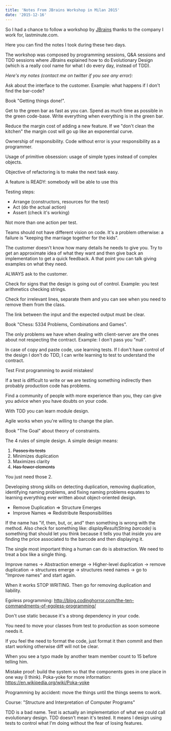 ```yaml
---
title: 'Notes From JBrains Workshop in Milan 2015'
date: '2015-12-16'
---
```

So I had a chance to follow a workshop by [JBrains](http://www.jbrains.ca)
thanks to the company I work for, lastminute.com.

Here you can find the notes I took during these two days.

The workshop was composed by programming sessions, Q&A sessions and TDD sessions
where JBrains explained how to do Evolutionary Design
(which is a really cool name for what I do every day, instead of TDD).

*Here's my notes (contact me on twitter if you see any error):*

Ask about the interface to the customer.
Example: what happens if I don't find the bar-code?

Book "Getting things done!".

Get to the green bar as fast as you can.
Spend as much time as possible in the
green code-base. Write everything when
everything is in the green bar.

Reduce the margin cost of adding a new feature.
If we "don't clean the kitchen" the margin cost
will go up like an exponential curve.

Ownership of responsibility. Code without error
is your responsibility as a programmer.

Usage of primitive obsession: usage of simple
types instead of complex objects.

Objective of refactoring is to make the next
task easy.

A feature is READY: somebody will be able to use this

Testing steps:

* Arrange (constructors, resources for the test)
* Act (do the actual action)
* Assert (check it's working)

Not more than one action per test.

Teams should not have different vision on code.
It's a problem otherwise: a failure is "keeping the marriage together for the kids".

The customer doesn't know how many details
he needs to give you. Try to get an approximate
idea of what they want and then give back an implementation
to get a quick feedback. A that point you can talk
giving examples on what they need.

ALWAYS ask to the customer.

Check for signs that the design is going out of control.
Example: you test arithmetics checking strings.

Check for irrelevant lines, separate them and you
can see when you need to remove them from the class.

The link between the input and the expected output
must be clear.

Book "Chess: 5334 Problems, Combinations and Games".

The only problems we have when dealing with client-server are
the ones about not respecting the contract.
Example: I don't pass you "null".

In case of copy and paste code, use learning tests.
If I don't have control of the design I don't do TDD,
I can write learning to test to understand the
contract.

Test First programming to avoid mistakes!

If a test is difficult to write or we are testing something indirectly
then probably production code has problems.

Find a community of people with more experience than you,
they can give you advice when you have doubts on your code.

With TDD you can learn module design.

Agile works when you're willing to change the plan.

Book "The Goal" about theory of constraints.

The 4 rules of simple design.
A simple design means:

1. <del>Passes its tests</del>
2. Minimizes duplication
3. Maximizes clarity
4. <del>Has fewer elements</del>

You just need those 2.

Developing strong skills on detecting duplication,
removing duplication, identifying naming problems,
and fixing naming problems equates to learning
everything ever written about object-oriented
design.

- Remove Duplication => Structure Emerges
- Improve Names => Redistribute Responsibilities

If the name has "if, then, but, or, and" then
something is wrong with the method. Also check for
something like: *displayResult(String barcode)* is something
that should let you think because it tells you that inside
you are finding the price associated to the barcode and
then displaying it.

The single most important thing a human can do is
abstraction. We need to treat a box like a single thing.

Improve names -> Abstraction emerge ->
Higher-level duplication -> remove duplication ->
structures emerge -> structures need names
-> go to "Improve names" and start again.

When it works STOP WRITING. Then go for removing
duplication and liability.

Egoless programming: <http://blog.codinghorror.com/the-ten-commandments-of-egoless-programming/>

Don't use static because it's a strong dependency
in your code.

You need to move your classes from test to
production as soon someone needs it.

If you feel the need to format the code, just
format it then commit and then start working
otherwise diff will not be clear.

When you see a typo made by another team
member count to 15 before telling him.

Mistake proof: build the system so that the
components goes in one place in one way (I think).
Poka-yoke for more information: <https://en.wikipedia.org/wiki/Poka-yoke>

Programming by accident: move the things until
the things seems to work.

Course: "Structure and Interpretation of
Computer Programs"

TDD is a bad name. Test is actually an implementation of what we could call evolutionary design.
TDD doesn't mean it's tested. It means I design using tests to control what I'm doing without the fear of losing features.
